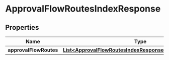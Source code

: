 

# ApprovalFlowRoutesIndexResponse


## Properties

| Name | Type | Description | Notes |
|------------ | ------------- | ------------- | -------------|
|**approvalFlowRoutes** | [**List&lt;ApprovalFlowRoutesIndexResponseApprovalFlowRoutes&gt;**](ApprovalFlowRoutesIndexResponseApprovalFlowRoutes.md) |  |  |



